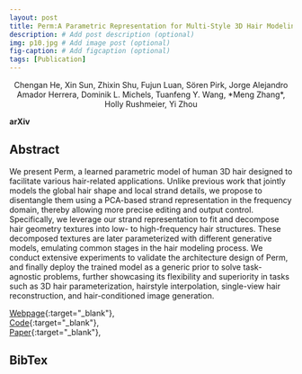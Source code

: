 ```yaml
---
layout: post
title: Perm:A Parametric Representation for Multi-Style 3D Hair Modeling
description: # Add post description (optional)
img: p10.jpg # Add image post (optional)
fig-caption: # Add figcaption (optional)
tags: [Publication]
---
```

<center>Chengan He, Xin Sun, Zhixin Shu, Fujun Luan, Sören Pirk, Jorge Alejandro Amador Herrera, Dominik L. Michels, Tuanfeng Y. Wang, *Meng Zhang*, Holly Rushmeier, Yi Zhou</center>

**arXiv**

## Abstract
We present Perm, a learned parametric model of human 3D hair designed to facilitate various hair-related applications. Unlike previous work that jointly models the global hair shape and local strand details, we propose to disentangle them using a PCA-based strand representation in the frequency domain, thereby allowing more precise editing and output control. Specifically, we leverage our strand representation to fit and decompose hair geometry textures into low- to high-frequency hair structures. These decomposed textures are later parameterized with different generative models, emulating common stages in the hair modeling process. We conduct extensive experiments to validate the architecture design of Perm, and finally deploy the trained model as a generic prior to solve task-agnostic problems, further showcasing its flexibility and superiority in tasks such as 3D hair parameterization, hairstyle interpolation, single-view hair reconstruction, and hair-conditioned image generation.


[Webpage](https://cs.yale.edu/homes/che/projects/perm/){:target="_blank"}, <br />
[Code](https://github.com/c-he/perm){:target="_blank"}, <br />
[Paper](https://arxiv.org/pdf/2407.19451){:target="_blank"}, <br />
<!-- [Supplementary video](https://www.youtube.com/watch?v=4CipJBkhg10){:target="_blank"}, <br />
[Fast Forward](https://www.youtube.com/watch?v=eDdhDJyzzcg){:target="_blank"}, <br />
[Paper talk](https://www.youtube.com/watch?v=qHpDg_mMMMA){:target="_blank"} -->


## BibTex
